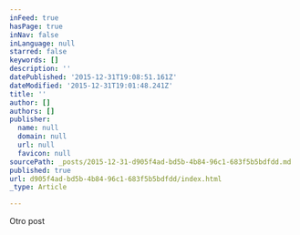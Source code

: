 ```yaml
---
inFeed: true
hasPage: true
inNav: false
inLanguage: null
starred: false
keywords: []
description: ''
datePublished: '2015-12-31T19:08:51.161Z'
dateModified: '2015-12-31T19:01:48.241Z'
title: ''
author: []
authors: []
publisher:
  name: null
  domain: null
  url: null
  favicon: null
sourcePath: _posts/2015-12-31-d905f4ad-bd5b-4b84-96c1-683f5b5bdfdd.md
published: true
url: d905f4ad-bd5b-4b84-96c1-683f5b5bdfdd/index.html
_type: Article

---
```

Otro post